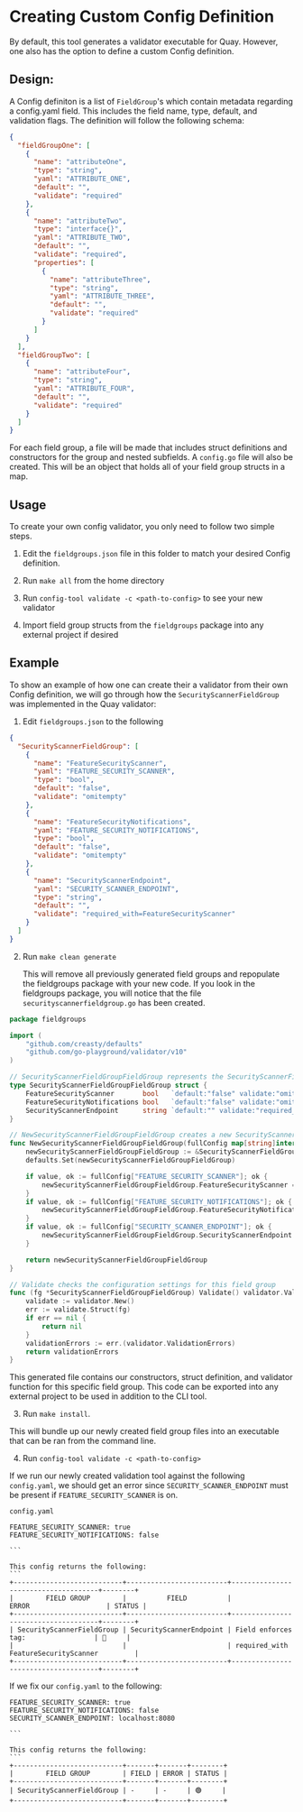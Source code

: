 # Creating Custom Config Definition

By default, this tool generates a validator executable for Quay. However, one also has the option to define a custom Config definition.

## Design:

A Config definiton is a list of `FieldGroup`'s which contain metadata regarding a config.yaml field. This includes the field name, type, default, and validation flags. The definition will follow the following schema:

```json
{
  "fieldGroupOne": [
    {
      "name": "attributeOne",
      "type": "string",
      "yaml": "ATTRIBUTE_ONE",
      "default": "",
      "validate": "required"
    },
    {
      "name": "attributeTwo",
      "type": "interface{}",
      "yaml": "ATTRIBUTE_TWO",
      "default": "",
      "validate": "required",
      "properties": [
        {
          "name": "attributeThree",
          "type": "string",
          "yaml": "ATTRIBUTE_THREE",
          "default": "",
          "validate": "required"
        }
      ]
    }
  ],
  "fieldGroupTwo": [
    {
      "name": "attributeFour",
      "type": "string",
      "yaml": "ATTRIBUTE_FOUR",
      "default": "",
      "validate": "required"
    }
  ]
}
```

For each field group, a file will be made that includes struct definitions and constructors for the group and nested subfields. A `config.go` file will also be created. This will be an object that holds all of your field group structs in a map.

## Usage

To create your own config validator, you only need to follow two simple steps.

1. Edit the `fieldgroups.json` file in this folder to match your desired Config definition.

2. Run `make all` from the home directory

3. Run `config-tool validate -c <path-to-config>` to see your new validator

4. Import field group structs from the `fieldgroups` package into any external project if desired

## Example

To show an example of how one can create their a validator from their own Config definition, we will go through how the `SecurityScannerFieldGroup` was implemented in the Quay validator:

1. Edit `fieldgroups.json` to the following

```json
{
  "SecurityScannerFieldGroup": [
    {
      "name": "FeatureSecurityScanner",
      "yaml": "FEATURE_SECURITY_SCANNER",
      "type": "bool",
      "default": "false",
      "validate": "omitempty"
    },
    {
      "name": "FeatureSecurityNotifications",
      "yaml": "FEATURE_SECURITY_NOTIFICATIONS",
      "type": "bool",
      "default": "false",
      "validate": "omitempty"
    },
    {
      "name": "SecurityScannerEndpoint",
      "yaml": "SECURITY_SCANNER_ENDPOINT",
      "type": "string",
      "default": "",
      "validate": "required_with=FeatureSecurityScanner"
    }
  ]
}
```

2. Run `make clean generate`

   This will remove all previously generated field groups and repopulate the fieldgroups package with your new code. If you look in the fieldgroups package, you will notice that the file `securityscannerfieldgroup.go` has been created.

```go
package fieldgroups

import (
	"github.com/creasty/defaults"
	"github.com/go-playground/validator/v10"
)

// SecurityScannerFieldGroupFieldGroup represents the SecurityScannerFieldGroupFieldGroup config fields
type SecurityScannerFieldGroupFieldGroup struct {
	FeatureSecurityScanner       bool   `default:"false" validate:"omitempty"`
	FeatureSecurityNotifications bool   `default:"false" validate:"omitempty"`
	SecurityScannerEndpoint      string `default:"" validate:"required_with=FeatureSecurityScanner"`
}

// NewSecurityScannerFieldGroupFieldGroup creates a new SecurityScannerFieldGroupFieldGroup
func NewSecurityScannerFieldGroupFieldGroup(fullConfig map[string]interface{}) FieldGroup {
	newSecurityScannerFieldGroupFieldGroup := &SecurityScannerFieldGroupFieldGroup{}
	defaults.Set(newSecurityScannerFieldGroupFieldGroup)

	if value, ok := fullConfig["FEATURE_SECURITY_SCANNER"]; ok {
		newSecurityScannerFieldGroupFieldGroup.FeatureSecurityScanner = value.(bool)
	}
	if value, ok := fullConfig["FEATURE_SECURITY_NOTIFICATIONS"]; ok {
		newSecurityScannerFieldGroupFieldGroup.FeatureSecurityNotifications = value.(bool)
	}
	if value, ok := fullConfig["SECURITY_SCANNER_ENDPOINT"]; ok {
		newSecurityScannerFieldGroupFieldGroup.SecurityScannerEndpoint = value.(string)
	}

	return newSecurityScannerFieldGroupFieldGroup
}

// Validate checks the configuration settings for this field group
func (fg *SecurityScannerFieldGroupFieldGroup) Validate() validator.ValidationErrors {
	validate := validator.New()
	err := validate.Struct(fg)
	if err == nil {
		return nil
	}
	validationErrors := err.(validator.ValidationErrors)
	return validationErrors
}
```

This generated file contains our constructors, struct definition, and validator function for this specific field group. This code can be exported into any external project to be used in addition to the CLI tool.

3. Run `make install`.

This will bundle up our newly created field group files into an executable that can be ran from the command line.

4. Run `config-tool validate -c <path-to-config>`

If we run our newly created validation tool against the following `config.yaml`, we should get an error since `SECURITY_SCANNER_ENDPOINT` must be present if `FEATURE_SECURITY_SCANNER` is on.

`config.yaml`

````
FEATURE_SECURITY_SCANNER: true
FEATURE_SECURITY_NOTIFICATIONS: false

```

This config returns the following:
```
+---------------------------+-------------------------+-------------------------------------+--------+
|        FIELD GROUP        |          FIELD          |             ERROR                   | STATUS |
+---------------------------+-------------------------+-------------------------------------+--------+
| SecurityScannerFieldGroup | SecurityScannerEndpoint | Field enforces tag:                 | 🔴     |
|                           |                         | required_with FeatureSecurityScanner         |
+---------------------------+-------------------------+-------------------------------------+--------+
````

If we fix our `config.yaml` to the following:

````
FEATURE_SECURITY_SCANNER: true
FEATURE_SECURITY_NOTIFICATIONS: false
SECURITY_SCANNER_ENDPOINT: localhost:8080

```

This config returns the following:
```
+---------------------------+-------+-------+--------+
|        FIELD GROUP        | FIELD | ERROR | STATUS |
+---------------------------+-------+-------+--------+
| SecurityScannerFieldGroup | -     | -     | 🟢     |
+---------------------------+-------+-------+--------+
````
